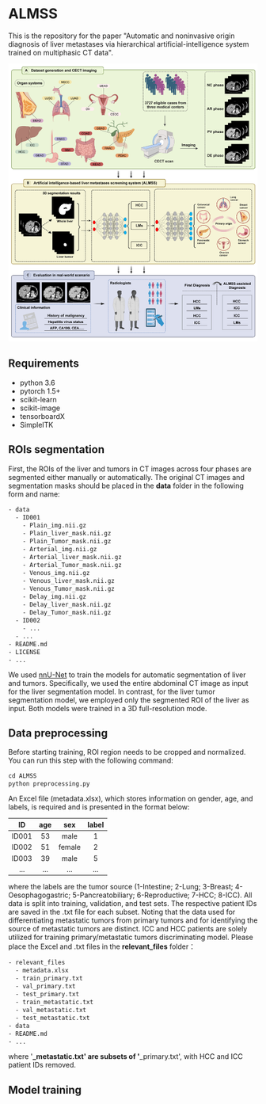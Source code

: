 # ALMSS
This is the repository for the paper "Automatic and noninvasive origin diagnosis of liver metastases via hierarchical artificial-intelligence system trained on multiphasic CT data".

![ALMSS](/pic/ALMSS.png)

## Requirements
* python 3.6
* pytorch 1.5+
* scikit-learn
* scikit-image
* tensorboardX
* SimpleITK

## ROIs segmentation
First, the ROIs of the liver and tumors in CT images across four phases are segmented either manually or automatically. The original CT images and segmentation masks should be placed in the **data** folder in the following form and name:
```
- data
  - ID001
    - Plain_img.nii.gz
    - Plain_liver_mask.nii.gz
    - Plain_Tumor_mask.nii.gz
    - Arterial_img.nii.gz
    - Arterial_liver_mask.nii.gz
    - Arterial_Tumor_mask.nii.gz
    - Venous_img.nii.gz
    - Venous_liver_mask.nii.gz
    - Venous_Tumor_mask.nii.gz
    - Delay_img.nii.gz
    - Delay_liver_mask.nii.gz
    - Delay_Tumor_mask.nii.gz
  - ID002
    - ...
  - ...
- README.md
- LICENSE
- ...
```
We used [nnU-Net](https://github.com/MIC-DKFZ/nnUNet) to train the models for automatic segmentation of liver and tumors. Specifically, we used the entire abdominal CT image as input for the liver segmentation model. In contrast, for the liver tumor segmentation model, we employed only the segmented ROI of the liver as input. Both models were trained in a 3D full-resolution mode.

## Data preprocessing
Before starting training, ROI region needs to be cropped and normalized. You can run this step with the following command:
```
cd ALMSS
python preprocessing.py
```
An Excel file (metadata.xlsx), which stores information on gender, age, and labels, is required and is presented in the format below:

| ID | age | sex | label |
| :-----: | :----: | :----: | :----: |
| ID001 | 53 | male | 1 |
| ID002 | 51 | female | 2 |
| ID003 | 39 | male | 5 |
| ... | ... | ... | ... |

where the labels are the tumor source (1-Intestine; 2-Lung; 3-Breast; 4-Oesophagogastric; 5-Pancreatobiliary; 6-Reproductive; 7-HCC; 8-ICC).
All data is split into training, validation, and test sets. The respective patient IDs are saved in the .txt file for each subset. Noting that the data used for differentiating metastatic tumors from primary tumors and for identifying the source of metastatic tumors are distinct. ICC and HCC patients are solely utilized for training primary/metastatic tumors discriminating model. Please place the Excel and .txt files in the **relevant_files** folder：
```
- relevant_files
  - metadata.xlsx
  - train_primary.txt
  - val_primary.txt
  - test_primary.txt
  - train_metastatic.txt
  - val_metastatic.txt
  - test_metastatic.txt
- data
- README.md
- ...
```
where '**_metastatic.txt' are subsets of '**_primary.txt', with HCC and ICC patient IDs removed.

## Model training
